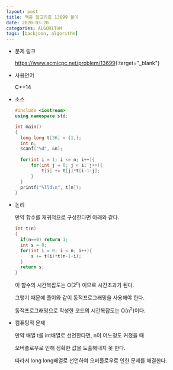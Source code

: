 ```yaml
---
layout: post
title: 백준 알고리즘 13699 풀이
date: 2020-03-20
categories: ALGORITHM
tags: [backjoon, algorithm]
---
```


* 문제 링크

  <https://www.acmicpc.net/problem/13699>{:target="_blank"}
  
* 사용언어

  C++14
  
* 소스

  ```c++
  #include <iostream>
  using namespace std;
  
  int main()
  {
  	long long t[36] = {1,};
  	int n;
  	scanf("%d", &n);
  	
  	for(int i = 1; i <= n; i++){
  		for(int j = 0; j < i; j++){
  			t[i] += t[j]*t[i-1-j];
  		}
  	}
  	printf("%lld\n", t[n]);
  }
  ```

* 논리

  만약 함수를 재귀적으로 구성한다면 아래와 같다. 

  ```c++
  int t(n)
  {
  	if(n==0) return 1;
  	int s = 0;
  	for(int i = 0; i < n; i++){
  		s += t(i)*t(n-1-i);
  	}
  	return s;
  }
  ```

  이 함수의 시간복잡도는 O(2<sup>n</sup>) 이므로 시간초과가 된다. 

  그렇기 때문에 풀이와 같이 동적프로그래밍을 사용해야 한다.

  동적프로그래밍으로 작성한 코드의 시간복잡도는 O(n<sup>2</sup>)이다.

* 컴퓨팅적 문제

  만약 배열 t를 int배열로 선언한다면, n이 어느정도 커졌을 때

  오버플로우로 인해 정확한 값을 도출해내지 못 한다.

  따라서 long long배열로 선언하여 오버플로우로 인한 문제를 해결한다. 